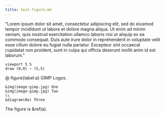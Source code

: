 ```yaml
---
title: test-figure.md
---
```


"Lorem ipsum dolor sit amet, consectetur adipiscing elit, sed do eiusmod tempor
incididunt ut labore et dolore magna aliqua. Ut enim ad minim veniam, quis
nostrud exercitation ullamco laboris nisi ut aliquip ex ea commodo consequat.
Duis aute irure dolor in reprehenderit in voluptate velit esse cillum dolore eu
fugiat nulla pariatur. Excepteur sint occaecat cupidatat non proident, sunt in
culpa qui officia deserunt mollit anim id est laborum."

```diagram{save:a,hidden}
viewport 5 5
draw (0,0) ~ (5,5)
```

@ figure{label:a}
  GIMP Logos.

  ```combination
  &img(image-gimp.jpg) One 
  &img(image-gimp.jpg) Two
  \\
  &diagram(#a) Three
  ```

The figure is &ref(a).

